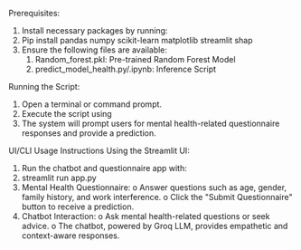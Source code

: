 
Prerequisites:
1. Install necessary packages by running:
2. Pip install pandas numpy scikit-learn matplotlib streamlit shap
3. Ensure the following files are available: 
      1. Random_forest.pkl: Pre-trained Random Forest Model
      2. predict_model_health.py/.ipynb: Inference Script

Running the Script:
1. Open a terminal or command prompt.
2. Execute the script using
3. The system will prompt users for mental health-related questionnaire responses and 
provide a prediction.

 UI/CLI Usage Instructions
Using the Streamlit UI:
1. Run the chatbot and questionnaire app with: 
2. streamlit run app.py
3. Mental Health Questionnaire:
o Answer questions such as age, gender, family history, and work interference.
o Click the "Submit Questionnaire" button to receive a prediction.
4. Chatbot Interaction:
o Ask mental health-related questions or seek advice.
o The chatbot, powered by Groq LLM, provides empathetic and context-aware 
responses.
